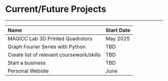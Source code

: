 # Current/Future Projects

* * *
| Name                                       | Start Date |
|:-------------------------------------------|:-----------|
| MAGICC Lab 3D Printed Quadrotors           | May 2025 |
| Graph Fourier Series with Python           | TBD | 
| Create list of relevant coursework/skills  | TBD |
| Start a business                           | TBD |
| Personal Website                   | June  | 20 hours |